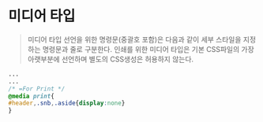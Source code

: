# 미디어 타입
> 미디어 타입 선언을 위한 명령문(중괄호 포함)은 다음과 같이 세부 스타일을 지정하는 명령문과 줄로 구분한다. 인쇄를 위한 미디어 타입은 기본 CSS파일의 가장 아랫부분에 선언하며 별도의 CSS생성은 허용하지 않는다.

``` css
...
...
/* =For Print */
@media print{
#header,.snb,.aside{display:none}
}
```